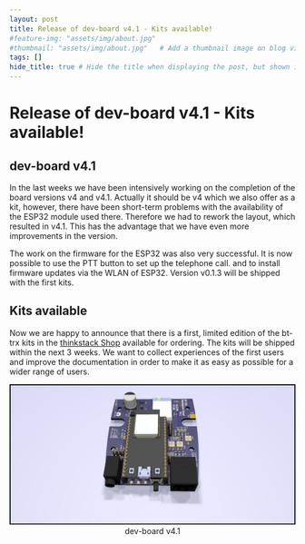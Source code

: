 ```yaml
---
layout: post
title: Release of dev-board v4.1 - Kits available!
#feature-img: "assets/img/about.jpg"
#thumbnail: "assets/img/about.jpg"   # Add a thumbnail image on blog view
tags: []
hide_title: true # Hide the title when displaying the post, but shown in lists of posts
---
```


# Release of dev-board v4.1 - Kits available!

## dev-board v4.1

In the last weeks we have been intensively working on the completion of the
board versions v4 and v4.1.
Actually it should be v4 which we also offer as a kit,
however, there have been short-term problems with the availability of the
ESP32 module used there. Therefore we had to rework the layout,
which resulted in v4.1.
This has the advantage that we have even more improvements in the version.

The work on the firmware for the ESP32 was also very successful.
It is now possible to use the PTT button to set up the telephone call.
and to install firmware updates via the WLAN of ESP32.
Version v0.1.3 will be shipped with the first kits.

## Kits available

Now we are happy to announce that there is a first, limited edition
of the bt-trx kits in the [thinkstack Shop](https://shop.thinkstack.de)
available for ordering. The kits will be shipped within the next 3 weeks.
We want to collect experiences of the first users and improve the
documentation in order to make it as easy as possible for a wider range
of users.

<p style='text-align: center'><img src='https://github.com/bt-trx/dev-board/raw/master/images/3d_view.png'><br>
dev-board v4.1</p>